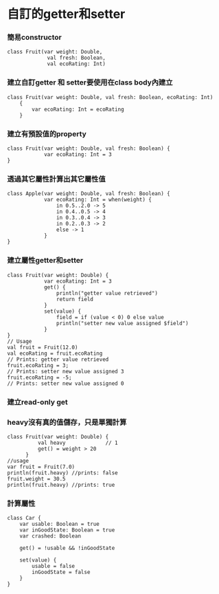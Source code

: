 # 自訂的getter和setter

### 簡易constructor
	class Fruit(var weight: Double,
	             val fresh: Boolean,
	             val ecoRating: Int)

### 建立自訂getter 和 setter要使用在class body內建立
	class Fruit(var weight: Double, val fresh: Boolean, ecoRating: Int)
	    {
	        var ecoRating: Int = ecoRating
	    }

### 建立有預設值的property
	class Fruit(var weight: Double, val fresh: Boolean) {
	            var ecoRating: Int = 3
	}
	
### 透過其它屬性計算出其它屬性值
	class Apple(var weight: Double, val fresh: Boolean) {
	            var ecoRating: Int = when(weight) {
	                in 0.5..2.0 -> 5
	                in 0.4..0.5 -> 4
	                in 0.3..0.4 -> 3
	                in 0.2..0.3 -> 2
	                else -> 1
	            }
	}
	
### 建立屬性getter和setter
	class Fruit(var weight: Double) {
	            var ecoRating: Int = 3
	            get() {
	                println("getter value retrieved")
	                return field
	            }
	            set(value) {
	                field = if (value < 0) 0 else value
	                println("setter new value assigned $field")
	            }
	}
	// Usage
	val fruit = Fruit(12.0)
	val ecoRating = fruit.ecoRating
	// Prints: getter value retrieved
	fruit.ecoRating = 3;
	// Prints: setter new value assigned 3
	fruit.ecoRating = -5;
	// Prints: setter new value assigned 0
	

### 建立read-only get
### heavy沒有真的值儲存，只是單獨計算
	class Fruit(var weight: Double) {
	          val heavy             // 1
	          get() = weight > 20
	      }
	//usage
	var fruit = Fruit(7.0)
	println(fruit.heavy) //prints: false
	fruit.weight = 30.5
	println(fruit.heavy) //prints: true

### 計算屬性
	class Car {
		var usable: Boolean = true 
		var inGoodState: Boolean = true
		var crashed: Boolean 
		
		get() = !usable && !inGoodState 
		
		set(value) { 
			usable = false 
			inGoodState = false 
		}
	}


